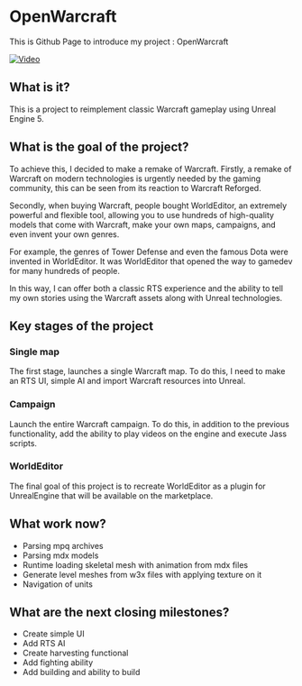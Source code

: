 # OpenWarcraft

This is Github Page to introduce my project : OpenWarcraft

[![Video](http://img.youtube.com/vi/qrjjX32KYm8/0.jpg)](https://www.youtube.com/watch?v=qrjjX32KYm8 "Openwarcraft Promo")
## What is it?
This is a project to reimplement classic Warcraft gameplay using Unreal Engine 5.

## What is the goal of the project?

 To achieve this, I decided to make a remake of Warcraft.
Firstly, a remake of Warcraft on modern technologies is urgently needed by the gaming community, this can be seen from its reaction to Warcraft Reforged.

Secondly, when buying Warcraft, people bought WorldEditor, an extremely powerful and flexible tool, allowing you to use hundreds of high-quality models that come with Warcraft, make your own maps, campaigns, and even invent your own genres.

For example, the genres of Tower Defense and even the famous Dota were invented in WorldEditor. It was WorldEditor that opened the way to gamedev for many hundreds of people.

In this way, I can offer both a classic RTS experience and the ability to tell my own stories using the Warcraft assets along with Unreal technologies.

## Key stages of the project

### Single map

The first stage, launches a single Warcraft map. To do this, I need to make an RTS UI, simple AI and import Warcraft resources into Unreal.

### Campaign

Launch the entire Warcraft campaign. To do this, in addition to the previous functionality, add the ability to play videos on the engine and execute Jass scripts.

### WorldEditor

The final goal of this project is to recreate WorldEditor as a plugin for UnrealEngine that will be available on the marketplace.


## What work now?

- Parsing mpq archives
- Parsing mdx models
- Runtime loading skeletal mesh with animation from mdx files
- Generate level meshes from w3x files with applying texture on it
- Navigation of units


## What are the next closing milestones?

- Create simple UI
- Add RTS AI
- Create harvesting functional
- Add fighting ability
- Add building and ability to build